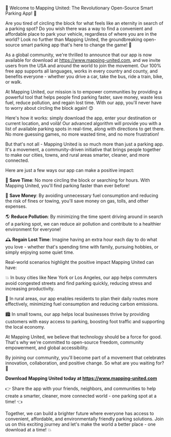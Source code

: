 🚀 Welcome to Mapping United: The Revolutionary Open-Source Smart Parking App! 🚀

Are you tired of circling the block for what feels like an eternity in search of a parking spot? Do you wish there was a way to find a convenient and affordable place to park your vehicle, regardless of where you are in the world? Look no further than Mapping United, the groundbreaking open-source smart parking app that's here to change the game! 🎉

As a global community, we're thrilled to announce that our app is now available for download at https://www.mapping-united.com, and we invite users from the USA and around the world to join the movement. Our 100% free app supports all languages, works in every country and county, and benefits everyone - whether you drive a car, take the bus, ride a train, bike, or walk.

At Mapping United, our mission is to empower communities by providing a powerful tool that helps people find parking faster, save money, waste less fuel, reduce pollution, and regain lost time. With our app, you'll never have to worry about circling the block again! 😊

Here's how it works: simply download the app, enter your destination or current location, and voilà! Our advanced algorithm will provide you with a list of available parking spots in real-time, along with directions to get there. No more guessing games, no more wasted time, and no more frustration!

But that's not all - Mapping United is so much more than just a parking app. It's a movement, a community-driven initiative that brings people together to make our cities, towns, and rural areas smarter, cleaner, and more connected.

Here are just a few ways our app can make a positive impact:

🌟 **Save Time**: No more circling the block or searching for hours. With Mapping United, you'll find parking faster than ever before!

💸 **Save Money**: By avoiding unnecessary fuel consumption and reducing the risk of fines or towing, you'll save money on gas, tolls, and other expenses.

🌎 **Reduce Pollution**: By minimizing the time spent driving around in search of a parking spot, we can reduce air pollution and contribute to a healthier environment for everyone!

🕰️ **Regain Lost Time**: Imagine having an extra hour each day to do what you love - whether that's spending time with family, pursuing hobbies, or simply enjoying some quiet time.

Real-world scenarios highlight the positive impact Mapping United can have:

💥 In busy cities like New York or Los Angeles, our app helps commuters avoid congested streets and find parking quickly, reducing stress and increasing productivity.

🌳 In rural areas, our app enables residents to plan their daily routes more effectively, minimizing fuel consumption and reducing carbon emissions.

🏙️ In small towns, our app helps local businesses thrive by providing customers with easy access to parking, boosting foot traffic and supporting the local economy.

At Mapping United, we believe that technology should be a force for good. That's why we're committed to open-source freedom, community empowerment, and global accessibility.

By joining our community, you'll become part of a movement that celebrates innovation, collaboration, and positive change. So what are you waiting for? 🎉

**Download Mapping United today at https://www.mapping-united.com**

👉 Share the app with your friends, neighbors, and communities to help create a smarter, cleaner, more connected world - one parking spot at a time! 👈

Together, we can build a brighter future where everyone has access to convenient, affordable, and environmentally friendly parking solutions. Join us on this exciting journey and let's make the world a better place - one download at a time! 💥